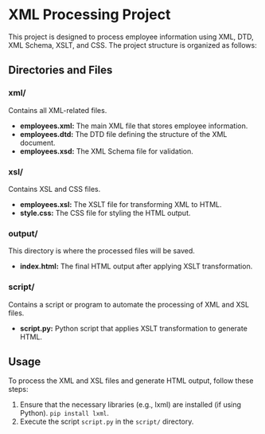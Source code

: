 # XML Processing Project

This project is designed to process employee information using XML, DTD, XML Schema, XSLT, and CSS. The project structure is organized as follows:

## Directories and Files

### xml/

Contains all XML-related files.

- **employees.xml:** The main XML file that stores employee information.
- **employees.dtd:** The DTD file defining the structure of the XML document.
- **employees.xsd:** The XML Schema file for validation.

### xsl/

Contains XSL and CSS files.

- **employees.xsl:** The XSLT file for transforming XML to HTML.
- **style.css:** The CSS file for styling the HTML output.

### output/

This directory is where the processed files will be saved.

- **index.html:** The final HTML output after applying XSLT transformation.

### script/

Contains a script or program to automate the processing of XML and XSL files.

- **script.py:** Python script that applies XSLT transformation to generate HTML.

## Usage

To process the XML and XSL files and generate HTML output, follow these steps:

1. Ensure that the necessary libraries (e.g., lxml) are installed (if using Python). `pip install lxml`.
2. Execute the script `script.py` in the `script/` directory.